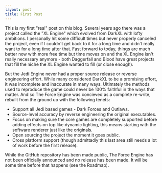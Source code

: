 ```yaml
---
layout: post
title: First Post
---
```


This is my first "real" post on this blog. Several years ago there was a project called the "XL Engine" which evolved from DarkXL with lofty ambitions. I personally hit some difficult times but never properly canceled the project, even if I couldn't get back to it for a long time and didn't really want to for a long time after that. Fast forward to today, things are much better now with more free time but time moves on and the XL Engine isn't really necessary anymore - both Daggerfall and Blood have great projects that fill the niche the XL Engine wanted to fill (or close enough).

But the Jedi Engine never had a proper source release or reverse engineering effort. While many considered DarkXL to be a promising effort, it was incomplete and inaccurate in many ways. Ultimately the methods used to reproduce the game could never be 100% faithful in the ways that matter. And so The Force Engine was concieved as a complete re-write, rebuilt from the ground up with the following tenets:
* Support all Jedi based games - Dark Forces and Outlaws.
* Source-level accuracy by reverse engineering the original executables.
* Focus on making sure the core games are completely supported before adding effects on top like dynamic lighting, this means starting with the software renderer just like the originals.
* Open sourcing the project the moment it goes public.
* Cross platform support (though admittadly this last area still needs a lot of work before the first release).

While the GitHub repository has been made public, The Force Engine has not been officially announced and no release has been made. It will be some time before that happens (see the Roadmap).

<script src="https://utteranc.es/client.js"
    repo="https://github.com/TheForceEngine/TheForceEngine.github.io"
    issue-number="1"
    label="Comment"
    theme="github-light"
    crossorigin="anonymous"
    async>
</script>
